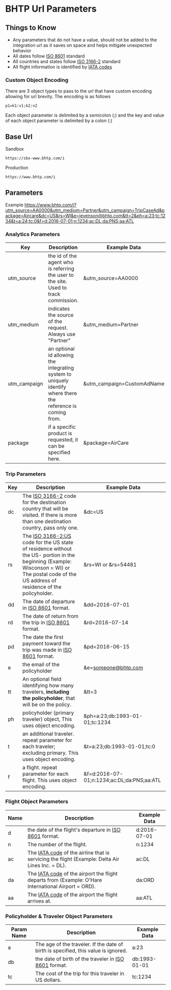 # BHTP Url Parameters

## Things to Know
- Any parameters that do not have a value, should not be added to the integration url as it saves on space and helps mitigate unexpected behavior
- All dates follow [ISO 8601](https://en.wikipedia.org/wiki/ISO_8601#Dates) standard
- All countries and states follow [ISO 3166-2](https://en.wikipedia.org/wiki/ISO_3166-1_alpha-2) standard
- All flight information is identified by [IATA codes](https://en.wikipedia.org/wiki/International_Air_Transport_Association)

### **Custom Object Encoding**
There are 3 object types to pass to the url that have custom encoding allowing for url brevity. The encoding is as follows

```
p1=k1:v1;k2:v2
```

Each object parameter is delimited by a semicolon (;) and the key and value of each object parameter is delimited by a colon (:)

## Base Url
Sandbox
```
https://sbx-www.bhtp.com/i
```

Production
```
https://www.bhtp.com/i
```

## Parameters

Example
https://www.bhtp.com/i?utm_source=AA0000&utm_medium=Partner&utm_campaign=TripCaseAd&package=Aircare&dc=US&rs=WI&e=jevenson@bhtp.com&tt=2&ph=a:23;tc:1234&t=a:24;tc:0&f=d:2016-07-01;n:1234;ac:DL;da:PNS;aa:ATL

### **Analytics Parameters**
| Key | Description | Example Data |
|---|---|---|
| utm_source | the id of the agent who is referring the user to the site. Used to track commission.  | &utm_source=AA0000 |
| utm_medium | indicates the source of the request. Always use "Partner" | &utm_medium=Partner |
| utm_campaign | an optional id allowing the integrating system to uniquely identify where there the reference is coming from. | &utm_campaign=CustomAdName |
| package | if a specific product is requested, it can be specified here. | &package=AirCare |

### **Trip Parameters**
| Key | Description | Example Data |
|---|---|---|
| dc | The [ISO 3166-2](https://en.wikipedia.org/wiki/ISO_3166-1_alpha-2) code for the destination country that will be visited. If there is more than one destination country, pass only one. | &dc=US |
| rs | The [ISO 3166-2:US](https://en.wikipedia.org/wiki/ISO_3166-2:US) code for the US state of residence without the US- portion in the beginning (Example: Wisconson = WI) or The postal code of the US address of residence of the policyholder. | &rs=WI or &rs=54481 |
| dd | The date of departure in [ISO 8601](https://en.wikipedia.org/wiki/ISO_8601#Dates) format. | &dd=2016-07-01 |
| rd | The date of return from the trip in [ISO 8601](https://en.wikipedia.org/wiki/ISO_8601#Dates) format. | &rd=2016-07-14 |
| pd | The date the first payment toward the trip was made in [ISO 8601](https://en.wikipedia.org/wiki/ISO_8601#Dates) format. | &pd=2016-06-15 |
| e | the email of the policyholder | &e=someone@bhtp.com |
| tt | An optional field identifying how many travelers, **including the policyholder**, that will be on the policy. | &tt=3 |
| ph | policyholder (primary traveler) object, This uses object encoding. | &ph=a:23;db:1993-01-01;tc:1234 |
| t | an additional traveler. repeat parameter for each traveler; excluding primary. This uses object encoding. | &t=a:23;db:1993-01-01;tc:0 |
| f | a flight. repeat parameter for each flight. This uses object encoding. | &f=d:2016-07-01;n:1234;ac:DL;da:PNS;aa:ATL |

### **Flight Object Parameters**
| Name | Description | Example Data |
|---|---|---|
| d | the date of the flight's departure in [ISO 8601](https://en.wikipedia.org/wiki/ISO_8601#Dates) format. | d:2016-07-01 |
| n | The number of the flight. | n:1234
| ac | The [IATA code](http://www.iata.org/about/members/Pages/airline-list.aspx?All=true) of the airline that is servicing the flight (Example: Delta Air Lines Inc. = DL). | ac:DL |
| da | The [IATA code](https://www.world-airport-codes.com/) of the airport the flight departs from (Example: O'Hare International Airport = ORD). | da:ORD |
| aa | The [IATA code](https://www.world-airport-codes.com/) of the airport the flight arrives at. | aa:ATL |

### **Policyholder & Traveler Object Parameters**
| Param Name | Description | Example Data |
|---|---|---|
| a | The age of the traveler. If the date of birth is specified, this value is ignored. | a:23 |
| db | the date of birth of the traveler in [ISO 8601](https://en.wikipedia.org/wiki/ISO_8601#Dates) format. | db:1993-01-01 |
| tc | The cost of the trip for this traveler in US dollars. | tc:1234 |